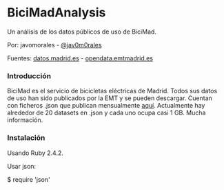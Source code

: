 # BiciMadAnalysis

Un análisis de los datos públicos de uso de BiciMad.

Por: javomorales - [@jav0m0rales][1]

Fuentes:
[datos.madrid.es][2] - [opendata.emtmadrid.es][3]

### Introducción

BiciMad es el servicio de bicicletas eléctricas de Madrid. Todos sus datos de uso han sido publicados por la EMT y se pueden descargar. Cuentan con ficheros .json que publican mensualmente [aquí][4]. Actualmente hay alrededor de 20 datasets en .json y cada uno ocupa casi 1 GB. Mucha información.

### Instalación

Usando Ruby 2.4.2.

Usar json:

  $ require 'json'

[1]: https://twitter.com/jav0m0rales
[2]: https://datos.madrid.es/sites/v/index.jsp?vgnextoid=374512b9ace9f310VgnVCM100000171f5a0aRCRD&buscar=true&Texto=bicimad&Sector=&Formato=&Periodicidad=&orderByCombo=CONTENT_INSTANCE_NAME_DECODE
[3]: https://opendata.emtmadrid.es/
[4]: https://opendata.emtmadrid.es/Datos-estaticos/Datos-generales-(1)
